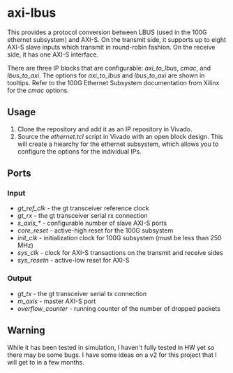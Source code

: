# axi-lbus

This provides a protocol conversion between LBUS (used in the 100G ethernet subsystem) and AXI-S. On the transmit side, it supports up to eight AXI-S slave inputs which transmit in round-robin fashion. On the receive side, it has one AXI-S interface.

There are three IP blocks that are configurable: *axi_to_lbus*, *cmac*, and *lbus_to_axi*. The options for *axi_to_lbus* and *lbus_to_axi* are shown in tooltips. Refer to the 100G Ethernet Subsystem documentation from Xilinx for the *cmac* options.

## Usage

1. Clone the repository and add it as an IP repository in Vivado. 
2. Source the *ethernet.tcl* script in Vivado with an open block design. This will create a hiearchy for the ethernet subsystem, which allows you to configure the options for the individual IPs.

## Ports

### Input
* *gt_ref_clk* - the gt transceiver reference clock
* *gt_rx* - the gt transceiver serial rx connection
* *s_axis_\** - configurable number of slave AXI-S ports
* *core_reset* - active-high reset for the 100G subsystem
* *init_clk* - initialization clock for 100G subsystem (must be less than 250 MHz)
* *sys_clk* - clock for AXI-S transactions on the transmit and receive sides
* *sys_resetn* - active-low reset for AXI-S

### Output
* *gt_tx* - the gt transceiver serial tx connection
* *m_axis* - master AXI-S port
* *overflow_counter* - running counter of the number of dropped packets

## Warning

While it has been tested in simulation, I haven't fully tested in HW yet so there may be some bugs. I have some ideas on a v2 for this project that I will get to in a few months.
